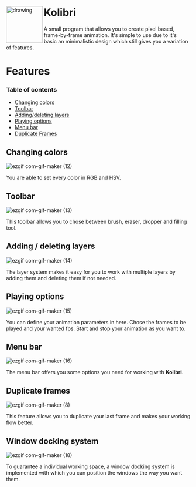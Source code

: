 <div align="left">
<img align="left" src="https://user-images.githubusercontent.com/50629201/102845062-ff646d00-440c-11eb-8894-c9120c75b0ed.png" alt="drawing" width="100"/>


# Kolibri 


A small program that allows you to create pixel based, frame-by-frame animation. It's simple to use due to it's basic an minimalistic design which still gives you a variation of features.
# Features 

### Table of contents
* [Changing colors](#Changing-colors)
* [Toolbar](#Tool-bar)
* [Adding/deleting layers](#Adding-layers)
* [Playing options](#Playing-options)
* [Menu bar](#Menu-bar)
* [Duplicate Frames](#Duplicate-frames)




## Changing colors
![ezgif com-gif-maker (12)](https://user-images.githubusercontent.com/77926314/111382404-3d3cfe80-86a7-11eb-9486-d3f7b0e54cc6.gif)

You are able to set every color in RGB and HSV.
&nbsp;
## Toolbar
![ezgif com-gif-maker (13)](https://user-images.githubusercontent.com/77926314/111382428-4332df80-86a7-11eb-82b6-f5240d088eb6.gif)

This toolbar allows you to chose between brush, eraser, dropper and filling tool.
&nbsp;
## Adding / deleting layers
![ezgif com-gif-maker (14)](https://user-images.githubusercontent.com/77926314/111382446-49c15700-86a7-11eb-87a5-b19bc6fad158.gif)

The layer system makes it easy for you to work with multiple layers by adding them and deleting them if not needed.
&nbsp;
## Playing options
![ezgif com-gif-maker (15)](https://user-images.githubusercontent.com/77926314/111382464-4e860b00-86a7-11eb-9ede-16d1eb900dff.gif)

You can define your animation parameters in here. Chose the frames to be played and your wanted fps. Start and stop your animation as you want to.
&nbsp;
## Menu bar
![ezgif com-gif-maker (16)](https://user-images.githubusercontent.com/77926314/111382505-59d93680-86a7-11eb-9f1a-5bc2f7cb9cb3.gif)

The menu bar offers you some options you need for working with <strong>Kolibri</strong>.
&nbsp;
## Duplicate frames
![ezgif com-gif-maker (8)](https://user-images.githubusercontent.com/77926314/111351666-b165ab00-8683-11eb-8fc2-e52f5db19c59.gif)

This feature allows you to duplicate your last frame and makes your working flow better.
&nbsp;
## Window docking system
![ezgif com-gif-maker (18)](https://user-images.githubusercontent.com/77926314/111382881-cc4a1680-86a7-11eb-85a0-fce7d43d261c.gif)

To guarantee a individual working space, a window docking system is implemented with which you can position the windows the way you want them.
&nbsp;


</div>

